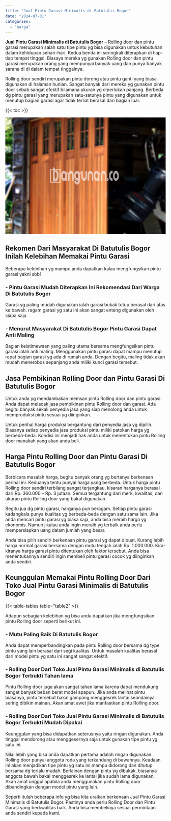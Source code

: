 ```yaml
---
title: "Jual Pintu Garasi Minimalis di Batutulis Bogor"
date: "2024-07-01"
categories: 
  - "harga"
---
```


**Jual Pintu Garasi Minimalis di Batutulis Bogor** – Rolling door dan pintu garasi merupakan salah satu tipe pintu yg bisa digunakan untuk kebutuhan dalam kehidupan sehari-hari. Kedua benda ini seringkali diterapkan di tiap-tiap tempat tinggal. Biasaya mereka yg gunakan Rolling door dan pintu garasi merupakan orang yang mempunyai banyak uang dan punya banyak sarana di di dalam tempat tinggalnya.

Rolling door sendiri merupakan pintu dorong atau pintu ganti yang biasa digunakan di halaman hunian. Sangat banyak dari mereka yg gunakan pintu door sebab sangat efektif bilamana ukuran yg diperlukan panjang. Berbeda dg pintu garasi yang merupakan satu-satunya pintu yang digunakan untuk menutup bagian garasi agar tidak terliat berasal dari bagian luar.

{{< toc >}}

![Jual Pintu Garasi Minimalis di Batutulis Bogor](/images/pintu-garasi-39.png)

## Rekomen Dari Masyarakat Di Batutulis Bogor Inilah Kelebihan Memakai Pintu Garasi

Beberapa kelebihan yg mampu anda dapatkan kalau mengfungsikan pintu garasi yakni sbb!

### \- Pintu Garasi Mudah Diterapkan Ini Rekomendasi Dari Warga Di Batutulis Bogor

Garasi yg paling mudah digunakan ialah garasi bukak tutup berasal dari atas ke bawah. ragam garasi yg satu ini akan sangat enteng digunakan oleh siapa saja.

### \- Menurut Masyarakat Di Batutulis Bogor Pintu Garasi Dapat Anti Maling

Bagian keistimewaan yang paling utama bersama mengfungsikan pintu garasi ialah anti maling. Menggunakan pintu garasi dapat mampu menutup rapat bagian garasi yg ada di rumah anda. Dengan begitu, maling tidak akan mudah menerobos sepanjang anda miliki kunci garasi tersebut.

## Jasa Pembikinan Rolling Door dan Pintu Garasi Di Batutulis Bogor

Untuk anda yg mendambakan memsan pintu Rolling door dan pintu garasi. Anda dapat melacak jasa pembikinan pintu Rolling door dan garasi. Ada begitu banyak sekali penyedia jasa yang siap menolong anda untuk memproduksi pintu sesuai yg diinginkan.

Untuk perihal harga produksi bergantung dari penyedia jasa yg dipilih. Biasanya setiap penyedia jasa produksi pintu miliki patokan harga yg berbeda-beda. Kondisi ini menjadi hak anda untuk menentukan pintu Rolling door manakah yang akan anda beli.

## Harga Pintu Rolling Door dan Pintu Garasi Di Batutulis Bogor

Berbicara masalah harga, begitu banyak orang yg bertanya berkenaan perihal ini. Keduanya tentu punyai harga yang berbeda. Untuk harga pintu Rolling door sendiri terbilang sangat terjangkau, kisaran harganya berasal dari Rp. 360.000 – Rp. 3 jutaan. Semua tergantung dari merk, kwalitas, dan ukuran pintu Rolling door yang bakal digunakan.

Begitu jua dg pintu garasi, harganya pun beragam. Setiap pintu garasi kadangkala punya kualitas yg berbeda-beda dengan satu sama lain. Jika anda mencari pintu garasi yg biasa saja, anda bisa meraih harga yg ekonomis. Namun jikalau anda ingin meraih yg terbaik anda perlu mempersiapkan uang dalam jumlah yang besar.

Anda bisa pilih sendiri berkenaan pintu garasi yg dapat dibuat. Kurang lebih harga normal garasi bersama dengan mutu tengah ialah Rp. 1.000.000. Kira-kiranya harga garasi pintu ditentukan oleh faktor tersebut. Anda bisa menentukannya sendiri ingin membeli pintu garasi cocok yg diinginkan anda sendiri.

## Keunggulan Memakai Pintu Rolling Door Dari Toko Jual Pintu Garasi Minimalis di Batutulis Bogor

{{< table-tables table="table2" >}}

Adapun sebagian kelebihan yg bisa anda dapatkan jika mengfungsikan pintu Rolling door seperti berikut ini.

### \- Mutu Paling Baik Di Batutulis Bogor

Anda dapat memperbandingkan pada pintu Rolling door bersama dg type pintu yang lain berasal dari segi kualitas. Untuk masalah kualitas berasal dari model pintu yg satu ini sangat sangat efektif.

### \- Rolling Door Dari Toko Jual Pintu Garasi Minimalis di Batutulis Bogor Terbukti Tahan lama

Pintu Rolling door juga akan sangat tahan lama karena dapat mendukung sangat banyak beban berat model apapun. Jika anda melihat pintu biasanya, pintu tersebut bakal gampang menggesrek lantai seandainya sering dibikin mainan. Akan amat awet jika manfaatkan pintu Rolling door.

### \- Rolling Door Dari Toko Jual Pintu Garasi Minimalis di Batutulis Bogor Terbukti Mudah Dipakai

Keunggulan yang bisa didapatkan seterusnya yaitu ringan digunakan. Anda tinggal mendorong atau menggesernya saja untuk gunakan tipe pintu yg satu ini.

Nilai lebih yang bisa anda dapatkan pertama adalah ringan digunakan. Rolling door punyai anggota roda yang terkandung di bawahnya. Keadaan ini akan menjadikan tipe pintu yg satu ini mampu didorong dan ditutup bersama dg terlalu mudah. Berlainan dengan pintu yg dibukak, biasanya anggota bawah bakal menggesrek ke lantai jika sudah lama digunakan. Akan amat unggul apabila anda menggunakan pintu Rolling door dibandingkan dengan model pintu yang lain.

Seperti itulah beberapa info yg bisa kita uraikan berkenaan Jual Pintu Garasi Minimalis di Batutulis Bogor. Pastinya anda perlu Rolling Door dan Pintu Garasi yang berkwalitas baik. Anda bisa membelinya sesuai permintaan anda sendiri kepada kami.
